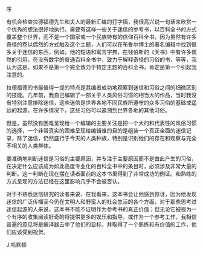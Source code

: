 <title>Encyclopedia of Superstitions</title> <link href="e9780806536248_css.css" rel="stylesheet" type="text/css"> 

序

有机会检查拉德福德先生和夫人的最新汇编的打字稿，我很高兴说一句话来欣赏一个优秀的想法很好地执行。需要有这样一些关于迷信的参考书，以百科全书的方式覆盖整个世界，而不是一个国家或一个民族特有的信仰百科全书。因为虽然有许多奇怪的卷以偶然的方式触及这个主题，人们可以在布鲁尔博士的著名编辑中找到很多关于迷信的东西，例如，他的短语和寓言字典，在钱伯斯的《天书》中有许多偶然的引用，在没有数字的普通百科全书中，致力于解释奇怪的习俗的书，等等，我认为这是，如果不是第一个完全致力于特定主题的百科全书，肯定是第一个引起我注意的。

拉德福德的书最值得一提的特点是其编者成功地观察到迷信和习俗之间的细微区别的技能。几年前，我自己编辑了一部关于人类风俗习惯的相当大的作品，当时我没有特别注意排除迷信，这些迷信是世界各地不同民族所遵守的众多习俗的基础或遥远的起源，在许多情况下，这些习俗可以追溯到世界各地的其他习俗。

但是，虽然没有困难呈现给一个编辑的主要关注是把一个大的和代表性的风俗习惯的选择，一个非常真实的困难呈现给编辑谁的目的是组装一个真正全面的迷信记录，除了迷信，仍然盛行于今天的人类种族，特别是识别他们的存在和观察与完全不相关的人类群体。

要准确地判断迷信是习俗的主要原因，并专注于主要原因而不是由此产生的习俗，在决定什么应该成为如此高度专业化的百科全书中的条目时，必须涉及非常大量的判断。这一判断在现在摆在读者面前的这本书里得到了非常成功的例证。和熟练的方式呈现的方法已经在这里影响几乎不会被否认。

对于不熟悉迷信研究的读者来说，在我看来，这本书会让他感到惊讶，因为他发现迷信的广泛传播至今仍在文明人和野蛮人的社会生活的各个方面，对于那些思考过迷信起源的人来说，这本书不能不证明作为参考书的真正价值；但无论它被视为一个有序的收集阅读好奇的将提供更多的娱乐和指导，或作为一个参考工作，我相信普遍的意见将是编译器击中了他们的目标，并取得了一个熟练和有价值的工作，他们应该受到祝贺。

J.哈默顿